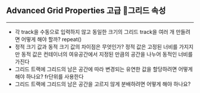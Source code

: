 ## Advanced Grid Properties 고급 그리드 속성
---
- 각 track을 수동으로 입력하지 않고 동일한 크기의 그리드 track을 여러 개 만들려면 어떻게 해야 할까?
	repeat()
- 정적 크기 값과 동적 크기 값의 차이점은 무엇인가?
	정적 값은 고정된 너비를 가지지만 동적 값은 컨테이너의 여유공간에서 지정된 만큼의 공간을 나누어 동적인 너비를 가진다
- 그리드 트랙에 그리드의 남은 공간에 따라 변경되는 유연한 값을 할당하려면 어떻게 해야 하나요?
	fr단위를 사용한다
- 그리드 트랙에 그리드의 남은 공간을 고르지 않게 분배하려면 어떻게 해야 하나요?
	